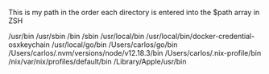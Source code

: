 
This is my path in the order each directory is entered into the $path array in ZSH

/usr/bin 
/usr/sbin 
/bin 
/sbin 
/usr/local/bin 
/usr/local/bin/docker-credential-osxkeychain 
/usr/local/go/bin 
/Users/carlos/go/bin 
/Users/carlos/.nvm/versions/node/v12.18.3/bin 
/Users/carlos/.nix-profile/bin 
/nix/var/nix/profiles/default/bin 
/Library/Apple/usr/bin